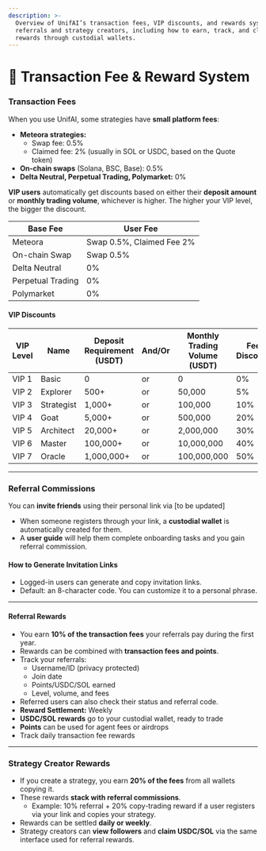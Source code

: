 ```yaml
---
description: >-
  Overview of UnifAI’s transaction fees, VIP discounts, and rewards system for
  referrals and strategy creators, including how to earn, track, and claim
  rewards through custodial wallets.
---
```


# 💱 Transaction Fee & Reward System

### Transaction Fees

When you use UnifAI, some strategies have **small platform fees**:

* **Meteora strategies:**
  * Swap fee: 0.5%
  * Claimed fee: 2% (usually in SOL or USDC, based on the Quote token)
* **On-chain swaps** (Solana, BSC, Base): 0.5%
* **Delta Neutral, Perpetual Trading, Polymarket:** 0%

**VIP users** automatically get discounts based on either their **deposit amount** or **monthly trading volume**, whichever is higher. The higher your VIP level, the bigger the discount.

| Base Fee          | User Fee                  |
| ----------------- | ------------------------- |
| Meteora           | Swap 0.5%, Claimed Fee 2% |
| On-chain Swap     | Swap 0.5%                 |
| Delta Neutral     | 0%                        |
| Perpetual Trading | 0%                        |
| Polymarket        | 0%                        |

#### VIP Discounts

<table><thead><tr><th>VIP Level</th><th>Name</th><th width="253.60009765625">Deposit Requirement (USDT)</th><th width="115.2000732421875">And/Or</th><th>Monthly Trading Volume (USDT)</th><th>Fee Discount</th></tr></thead><tbody><tr><td>VIP 1</td><td>Basic</td><td>0</td><td>or</td><td>0</td><td>0%</td></tr><tr><td>VIP 2</td><td>Explorer</td><td>500+</td><td>or</td><td>50,000</td><td>5%</td></tr><tr><td>VIP 3</td><td>Strategist</td><td>1,000+</td><td>or</td><td>100,000</td><td>10%</td></tr><tr><td>VIP 4</td><td>Goat</td><td>5,000+</td><td>or</td><td>500,000</td><td>20%</td></tr><tr><td>VIP 5</td><td>Architect</td><td>20,000+</td><td>or</td><td>2,000,000</td><td>30%</td></tr><tr><td>VIP 6</td><td>Master</td><td>100,000+</td><td>or</td><td>10,000,000</td><td>40%</td></tr><tr><td>VIP 7</td><td>Oracle</td><td>1,000,000+</td><td>or</td><td>100,000,000</td><td>50%</td></tr></tbody></table>

***

### Referral Commissions

You can **invite friends** using their personal link via \[to be updated]

* When someone registers through your link, a **custodial wallet** is automatically created for them.
* A **user guide** will help them complete onboarding tasks and you gain referral commission.

#### How to Generate Invitation Links

* Logged-in users can generate and copy invitation links.
* Default: an 8-character code. You can customize it to a personal phrase.

***

#### Referral Rewards

* You earn **10% of the transaction fees** your referrals pay during the first year.
* Rewards can be combined with **transaction fees and points**.
* Track your referrals:
  * Username/ID (privacy protected)
  * Join date
  * Points/USDC/SOL earned
  * Level, volume, and fees
* Referred users can also check their status and referral code.
* **Reward Settlement:** Weekly
* **USDC/SOL rewards** go to your custodial wallet, ready to trade
* **Points** can be used for agent fees or airdrops
* Track daily transaction fee rewards

***

### Strategy Creator Rewards

* If you create a strategy, you earn **20% of the fees** from all wallets copying it.
* These rewards **stack with referral commissions**.
  * Example: 10% referral + 20% copy-trading reward if a user registers via your link and copies your strategy.
* Rewards can be settled **daily or weekly**.
* Strategy creators can **view followers** and **claim USDC/SOL** via the same interface used for referral rewards.
